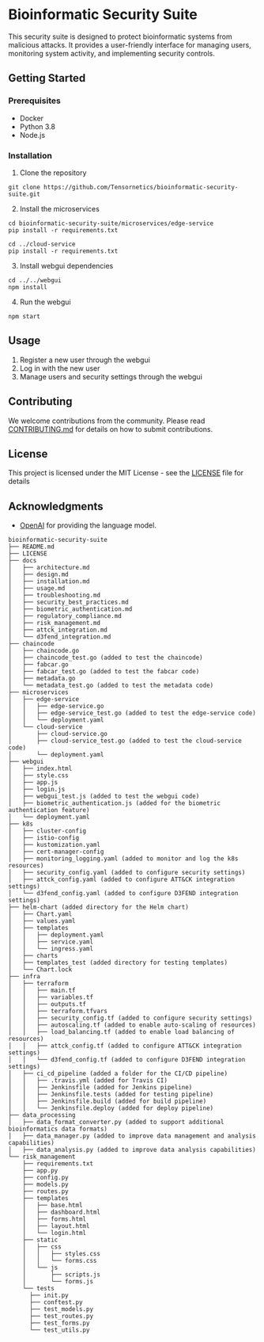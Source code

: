 # Bioinformatic Security Suite

This security suite is designed to protect bioinformatic systems from malicious attacks. It provides a user-friendly interface for managing users, monitoring system activity, and implementing security controls.

## Getting Started

### Prerequisites

- Docker
- Python 3.8
- Node.js

### Installation

1. Clone the repository
```
git clone https://github.com/Tensornetics/bioinformatic-security-suite.git
```
2. Install the microservices
```
cd bioinformatic-security-suite/microservices/edge-service
pip install -r requirements.txt

cd ../cloud-service
pip install -r requirements.txt
```
3. Install webgui dependencies
```
cd ../../webgui
npm install
```
4. Run the webgui
```
npm start
```

## Usage

1. Register a new user through the webgui
2. Log in with the new user
3. Manage users and security settings through the webgui

## Contributing

We welcome contributions from the community. Please read [CONTRIBUTING.md](CONTRIBUTING.md) for details on how to submit contributions.

## License

This project is licensed under the MIT License - see the [LICENSE](LICENSE) file for details

## Acknowledgments

- [OpenAI](https://openai.com/) for providing the language model.



```
bioinformatic-security-suite
├── README.md
├── LICENSE
├── docs
│   ├── architecture.md
│   ├── design.md
│   ├── installation.md
│   ├── usage.md
│   ├── troubleshooting.md
│   ├── security_best_practices.md
│   ├── biometric_authentication.md
│   ├── regulatory_compliance.md
│   ├── risk_management.md
│   ├── attck_integration.md
│   └── d3fend_integration.md
├── chaincode
│   ├── chaincode.go
│   ├── chaincode_test.go (added to test the chaincode)
│   ├── fabcar.go
│   ├── fabcar_test.go (added to test the fabcar code)
│   ├── metadata.go
│   └── metadata_test.go (added to test the metadata code)
├── microservices
│   ├── edge-service
│   │   ├── edge-service.go
│   │   ├── edge-service_test.go (added to test the edge-service code)
│   │   └── deployment.yaml
│   └── cloud-service
│       ├── cloud-service.go
│       ├── cloud-service_test.go (added to test the cloud-service code)
│       └── deployment.yaml
├── webgui
│   ├── index.html
│   ├── style.css
│   ├── app.js
│   ├── login.js
│   ├── webgui_test.js (added to test the webgui code)
│   ├── biometric_authentication.js (added for the biometric authentication feature)
│   └── deployment.yaml
├── k8s
│   ├── cluster-config
│   ├── istio-config
│   ├── kustomization.yaml
│   ├── cert-manager-config
│   ├── monitoring_logging.yaml (added to monitor and log the k8s resources)
│   ├── security_config.yaml (added to configure security settings)
│   ├── attck_config.yaml (added to configure ATT&CK integration settings)
│   └── d3fend_config.yaml (added to configure D3FEND integration settings)
├── helm-chart (added directory for the Helm chart)
│   ├── Chart.yaml
│   ├── values.yaml
│   ├── templates
│   │   ├── deployment.yaml
│   │   ├── service.yaml
│   │   └── ingress.yaml
│   ├── charts
│   ├── templates_test (added directory for testing templates)
│   └── Chart.lock
├── infra
│   ├── terraform
│   │   ├── main.tf
│   │   ├── variables.tf
│   │   ├── outputs.tf
│   │   ├── terraform.tfvars
│   │   ├── security_config.tf (added to configure security settings)
│   │   ├── autoscaling.tf (added to enable auto-scaling of resources)
│   │   ├── load_balancing.tf (added to enable load balancing of resources)
│   │   ├── attck_config.tf (added to configure ATT&CK integration settings)
│   │   └── d3fend_config.tf (added to configure D3FEND integration settings)
│   ├── ci_cd_pipeline (added a folder for the CI/CD pipeline)
│   │   ├── .travis.yml (added for Travis CI)
│   │   ├── Jenkinsfile (added for Jenkins pipeline)
│   │   ├── Jenkinsfile.tests (added for testing pipeline)
│   │   ├── Jenkinsfile.build (added for build pipeline)
│   │   └── Jenkinsfile.deploy (added for deploy pipeline)
├── data_processing
│   ├── data_format_converter.py (added to support additional bioinformatics data formats)
│   ├── data_manager.py (added to improve data management and analysis capabilities)
│   ├── data_analysis.py (added to improve data analysis capabilities)
└── risk_management
    ├── requirements.txt
    ├── app.py
    ├── config.py
    ├── models.py
    ├── routes.py
    ├── templates
    │   ├── base.html
    │   ├── dashboard.html
    │   ├── forms.html
    │   ├── layout.html
    │   └── login.html
    ├── static
    │   ├── css
    │   │   ├── styles.css
    │   │   └── forms.css
    │   └── js
    │       ├── scripts.js
    │       └── forms.js
    └── tests
      ├── init.py
      ├── conftest.py
      ├── test_models.py
      ├── test_routes.py
      ├── test_forms.py
      └── test_utils.py
```
